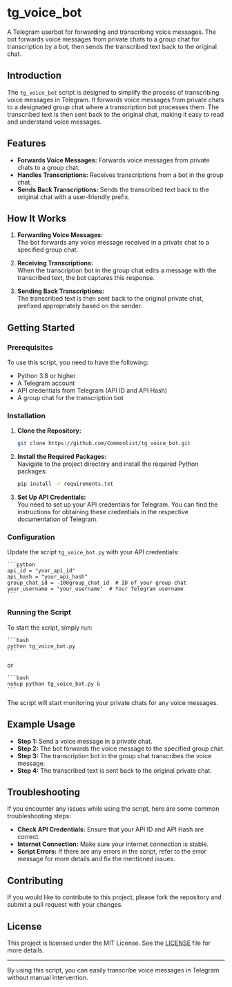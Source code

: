 # tg_voice_bot

A Telegram userbot for forwarding and transcribing voice messages. The bot forwards voice messages from private chats to a group chat for transcription by a bot, then sends the transcribed text back to the original chat.

## Introduction

The `tg_voice_bot` script is designed to simplify the process of transcribing voice messages in Telegram. It forwards voice messages from private chats to a designated group chat where a transcription bot processes them. The transcribed text is then sent back to the original chat, making it easy to read and understand voice messages.

## Features

- **Forwards Voice Messages:** Forwards voice messages from private chats to a group chat.
- **Handles Transcriptions:** Receives transcriptions from a bot in the group chat.
- **Sends Back Transcriptions:** Sends the transcribed text back to the original chat with a user-friendly prefix.

## How It Works

1. **Forwarding Voice Messages:**  
   The bot forwards any voice message received in a private chat to a specified group chat.

2. **Receiving Transcriptions:**  
   When the transcription bot in the group chat edits a message with the transcribed text, the bot captures this response.

3. **Sending Back Transcriptions:**  
   The transcribed text is then sent back to the original private chat, prefixed appropriately based on the sender.

## Getting Started

### Prerequisites

To use this script, you need to have the following:

- Python 3.8 or higher
- A Telegram account
- API credentials from Telegram (API ID and API Hash)
- A group chat for the transcription bot

### Installation

1. **Clone the Repository:**

    ```bash
    git clone https://github.com/Commonlist/tg_voice_bot.git
    ```

2. **Install the Required Packages:**  
   Navigate to the project directory and install the required Python packages:

    ```bash
    pip install -r requirements.txt
    ```

3. **Set Up API Credentials:**  
   You need to set up your API credentials for Telegram. You can find the instructions for obtaining these credentials in the respective documentation of Telegram.

### Configuration

Update the script `tg_voice_bot.py` with your API credentials:

    ```python
    api_id = "your_api_id"
    api_hash = "your_api_hash"
    group_chat_id = -100group_chat_id  # ID of your group chat
    your_username = "your_username"  # Your Telegram username
    ```

### Running the Script

To start the script, simply run:

    ```bash
    python tg_voice_bot.py
    ```

or

    ```bash
    nohup python tg_voice_bot.py &
    ```

The script will start monitoring your private chats for any voice messages.

## Example Usage

- **Step 1:** Send a voice message in a private chat.
- **Step 2:** The bot forwards the voice message to the specified group chat.
- **Step 3:** The transcription bot in the group chat transcribes the voice message.
- **Step 4:** The transcribed text is sent back to the original private chat.

## Troubleshooting

If you encounter any issues while using the script, here are some common troubleshooting steps:

- **Check API Credentials:** Ensure that your API ID and API Hash are correct.
- **Internet Connection:** Make sure your internet connection is stable.
- **Script Errors:** If there are any errors in the script, refer to the error message for more details and fix the mentioned issues.

## Contributing

If you would like to contribute to this project, please fork the repository and submit a pull request with your changes.

## License

This project is licensed under the MIT License. See the [LICENSE](LICENSE) file for more details.

---

By using this script, you can easily transcribe voice messages in Telegram without manual intervention.
